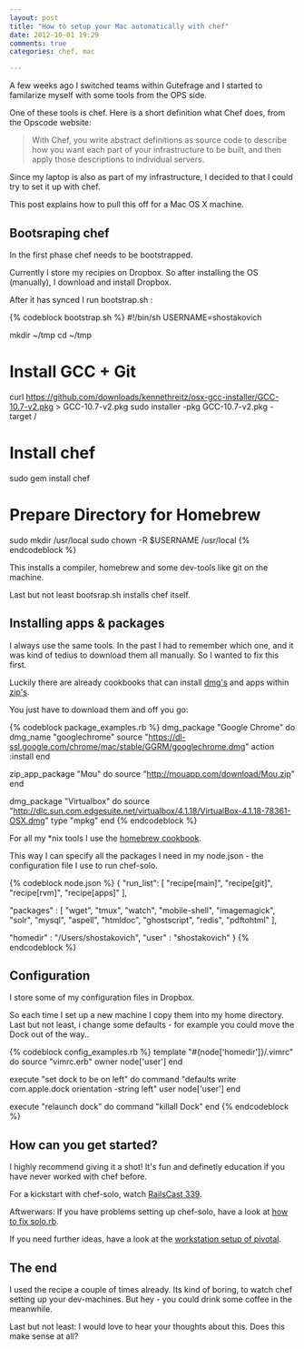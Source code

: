 ```yaml
---
layout: post
title: "How to setup your Mac automatically with chef"
date: 2012-10-01 19:29
comments: true
categories: chef, mac 

---
```


A few weeks ago I switched teams within Gutefrage and I started to familarize myself with some tools from the OPS side.

One of these tools is chef. Here is a short definition what Chef does, from the Opscode website:

> With Chef, you write abstract definitions as source code to describe how you want each part of your infrastructure to be built, and then apply those descriptions to individual servers.

Since my laptop is also as part of my infrastructure, I decided to that I could try to set it up with chef.

This post explains how to pull this off for a Mac OS X machine.

## Bootsraping chef

In the first phase chef needs to be bootstrapped.

Currently I store my recipies on Dropbox. So after installing the OS (manually), I download and install Dropbox.

After it has synced I run bootstrap.sh :

{% codeblock bootstrap.sh %}
#!/bin/sh
USERNAME=shostakovich

mkdir ~/tmp
cd ~/tmp

# Install GCC + Git
curl https://github.com/downloads/kennethreitz/osx-gcc-installer/GCC-10.7-v2.pkg > GCC-10.7-v2.pkg
sudo installer -pkg GCC-10.7-v2.pkg -target /

# Install chef
sudo gem install chef

# Prepare Directory for Homebrew
sudo mkdir /usr/local
sudo chown -R $USERNAME /usr/local
{% endcodeblock %}

This installs a compiler, homebrew and some dev-tools like git on the machine.

Last but not least bootsrap.sh installs chef itself.

## Installing apps & packages

I always use the same tools. In the past I had to remember which one, and it was kind of tedius to download them all manually. So I wanted to fix this first.

Luckily there are already cookbooks that can install [dmg's](https://github.com/opscode/cookbooks/tree/master/dmg) and apps within [zip's](https://github.com/fnichol/chef-zip_app).

You just have to download them and off you go:

{% codeblock package_examples.rb %}
dmg_package "Google Chrome" do
  dmg_name "googlechrome"
  source "https://dl-ssl.google.com/chrome/mac/stable/GGRM/googlechrome.dmg"
  action :install
end

zip_app_package "Mou" do
  source "http://mouapp.com/download/Mou.zip"
end

dmg_package "Virtualbox" do
  source "http://dlc.sun.com.edgesuite.net/virtualbox/4.1.18/VirtualBox-4.1.18-78361-OSX.dmg"
  type "mpkg"
end
{% endcodeblock %}

For all my *nix tools I use the [homebrew cookbook](https://github.com/mathie/chef-homebrew).

This way I can specify all the packages I need in my node.json - the configuration file I use to run chef-solo.

{% codeblock node.json %}
{
  "run_list": [
  	"recipe[main]", 
  	"recipe[git]", 
  	"recipe[rvm]",
  	"recipe[apps]"
  ],
  
  "packages" : [
 	"wget", 
 	"tmux", 
 	"watch", 
 	"mobile-shell", 
 	"imagemagick", 
 	"solr", 
 	"mysql", 
 	"aspell",
 	"htmldoc",
 	"ghostscript",
 	"redis",
 	"pdftohtml"
  ],

  "homedir" : "/Users/shostakovich",
  "user" : "shostakovich"
}
{% endcodeblock %}

## Configuration

I store some of my configuration files in Dropbox.

So each time I set up a new machine I copy them into my home directory. Last but not least, i change some defaults - for example you could move the Dock out of the way..

{% codeblock config_examples.rb %}
template "#{node['homedir']}/.vimrc" do
  source "vimrc.erb"
  owner node['user']
end

execute "set dock to be on left" do
  command "defaults write com.apple.dock orientation -string left"
  user node['user']
end

execute "relaunch dock" do
  command "killall Dock"
end
{% endcodeblock %}

## How can you get started?

I highly recommend giving it a shot! It's fun and definetly education if you have never worked with chef before. 

For a kickstart with chef-solo, watch [RailsCast 339][1].

Aftwerwars: If you have problems setting up chef-solo, have a look at [how to fix solo.rb][2].

If you need further ideas, have a look at the  [workstation setup of pivotal][3].

## The end

I used the recipe a couple of times already. Its kind of boring, to watch chef setting up your dev-machines. But hey - you could drink some coffee in the meanwhile.

Last but not least: I would love to hear your thoughts about this. Does this make sense at all?

[1]: http://http://railscasts.com/episodes/339-chef-solo-basics
[2]: http://woss.name/2011/01/23/converging-your-home-directory-with-chef/
[3]: https://github.com/pivotal/pivotal_workstation

